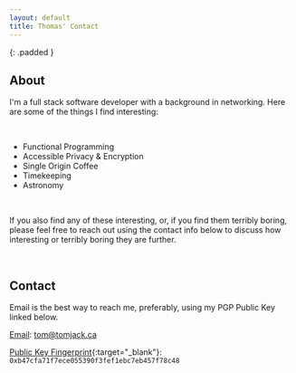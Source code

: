 ```yaml
---
layout: default
title: Thomas' Contact
---
```


{: .padded }
## About

I'm a full stack software developer with a background in networking. Here are some of the things I find interesting:

<br>

- Functional Programming
- Accessible Privacy & Encryption
- Single Origin Coffee
- Timekeeping
- Astronomy
  
<br>
  
If you also find any of these interesting, or, if you find them terribly boring, please feel free to reach out using 
the contact info below to discuss how interesting or terribly boring they are further.  

<br>

## Contact

Email is the best way to reach me, preferably, using my PGP Public Key linked below.

[Email](mailto:tom@tomjack.ca): tom@tomjack.ca

[Public Key Fingerprint](/assets/txt/pub.txt){:target="_blank"}: `0xb47cfa71f7ece055390f3fef1ebc7eb457f78c48`